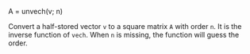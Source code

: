A = unvech(v; n)

Convert a half-stored vector `v` to a square matrix `A` with order `n`. It is the inverse function of `vech`. When `n` is missing, the function will guess the order.
